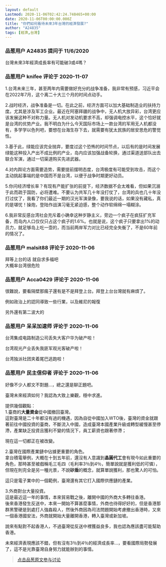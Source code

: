 ```yaml
---
layout: default
Lastmod: 2020-11-06T02:42:24.748465+00:00
date: 2020-11-06T00:00:00.000Z
title: "你們如何看待未來3年台灣的經濟發展?"
author: "A24835"
tags: [經濟,台灣]
---
```



### 品葱用户 **A24835** 提问于 11/6/2020
    
台灣未來3年經濟成長率有可能破3或4嗎？
    
                

### 品葱用户 **knifee** 评论于 2020-11-07
        
1.台湾未来三年，甚至两年内需要做好充分的战争准备，我非常有预感，习近平会在2022年7月，这个离二十大三个月的时间点动手。  
  
2.战时经济，战争准备是一切。在此之前，经济方面可以加大基础制造业的扶持力度。尤其是涉及军工企业。最近在阿塞拜疆的战争中，无人机大放异彩，台湾更应该发展这种不对称力量。无人机对发动机要求不高，却强调电控水平，这个恰好就是台湾的优势产业。我不明白为什么今天国际市场上一款台湾的军用无人机都没有，多学学以色列吧，要想在台海生存下去，就需要有犹太民族的居安思危的警觉性。  
  
3.基于此，绿能应该完全抛弃，要度过这个恐怖的时间节点，以后有的是时间发展绿能这种投入产出不成比例的产业，岛内应该加强战备轮换，通过渠道送部队出去联合军演，通过一切渠道购买先进武器。  
  
4.对内舆论方面需要造势，需要提前摆明态度，台湾极度有可能受到攻击，而这个主动挑起事端的是中国而不是台湾，以便于战争时期更好动员。  
  
5.你问经济增长率？有现有产能扩张的前提下，经济数据不会太难看，但如果沉溺于此而疏于国防，必将遭难。不要认为共军几十年没打仗了，台湾的兵也几十年没打过仗了，我看了你们最近一期的汉光军演录像，要我说的话，如果没有藏私，真的是堪忧！操炮，登陆作战演习毫无紧迫感，整个动作软绵绵一塌糊涂。  
  
6.我非常反感台湾社会充斥着小确幸这种岁静主义，旁边一个疯子在疯狂扩充军备，而岛内人口仅仅只占这个疯子的1.6%。也就是说，这个疯子只要拿出1%的动员力，就足够岛上吃一壶的，而当前两岸军力对比已经完全失衡了，不是60年前的情况了。
        
                

### 品葱用户 **malsit88** 评论于 2020-11-06
        
拜等上台的话 就自求多福吧  
大概率台湾很危险
        
                

### 品葱用户 **Acca0429** 评论于 2020-11-06
        
很難說，要看隔壁那瘋子還有是不是拜登上台。拜登上台台灣就有麻煩了。  
  
例如政治上的認同導致一些行業，以及維尼的報復  
  
另外還有第二波大的
        
                

### 品葱用户 **呆呆加速师** 评论于 2020-11-06
        
台湾集成电路制造公司丢失大客户华为破产啦！  
  
台湾观光产业丢失我匪军观光客破产啦！  
  
台湾独派社团夹着尾巴逃跑啦！
        
                

### 品葱用户 **民主信仰者** 评论于 2020-11-06
        
好像不少人都文不對題...，總之還是聊正題吧。  
  
臺灣未來經濟如何？我認為大致上樂觀，穩中求進。  
  
提供幾個觀點：  
1.臺商的**大量資金**從中國撤回臺灣。  
這對臺灣是二十年都沒有過的機遇，因為自從中國加入WTO後，臺灣的資金就跟著前往中國投資的臺商，不斷流入中國，造成臺灣本國產業升級或轉型緩慢甚至停滯，產業缺乏投資且獲利不變的情況下，員工薪資也跟著停滯；  
  
現在這一切都正在被改變。  
  
2.臺灣在國際產業鏈中佔據更重要的角色。  
拿台積電舉例，大概在十到五年前，還沒有人意識到**晶圓代工**會有現今如此重要的角色，那時甚至被戲稱毛三毛四（毛利率3％到4％，簡單說就是獲利低的可憐），但現在則完全是另一種光景，不說**矽盾**的概念，就算單說獲利，那也驚人的可怕。  
  
這只是電子業中的一個範例，臺灣還有其它打入國際供應鏈的產業。  
  
3.外商對台大量投資。  
這是最近這一年的事情，本來貿易戰之後，離開中國的外商大多轉往香港。  
後來香港發生反送中，本來一開始不算甚麼事情，外商也待得好好的，但是香港那群黑警硬是到處打人強姦殺人，然後外商因為司法問題開始考慮撤出香港時，又來一個香港國安法，外商就開始大量離開香港，轉入臺灣或新加坡。  
  
說來有點對不起香港人，不過臺灣從反送中裡獲益良多，我也認為應該盡可能幫助香港。  
  
  
  
未來經濟表現應該不錯，但有沒有3％到4％的經濟成長率...，要看國際局勢發展了，這不是光靠臺灣自身努力就能辦到的事情。
        
                





> [点击品葱原文参与讨论](https://pincong.rocks/question/33126)

